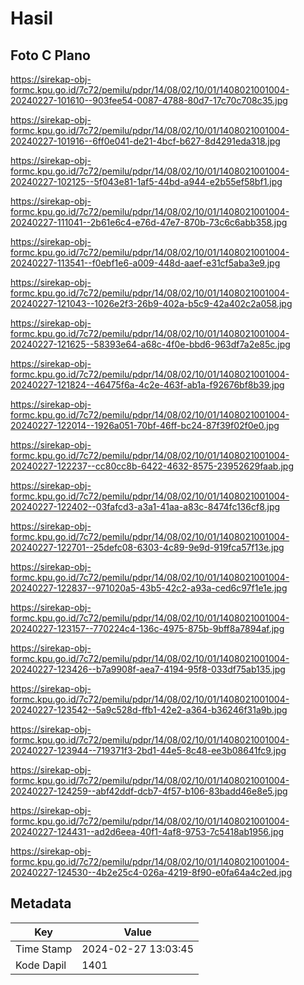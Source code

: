 # Hasil

## Foto C Plano

https://sirekap-obj-formc.kpu.go.id/7c72/pemilu/pdpr/14/08/02/10/01/1408021001004-20240227-101610--903fee54-0087-4788-80d7-17c70c708c35.jpg

https://sirekap-obj-formc.kpu.go.id/7c72/pemilu/pdpr/14/08/02/10/01/1408021001004-20240227-101916--6ff0e041-de21-4bcf-b627-8d4291eda318.jpg

https://sirekap-obj-formc.kpu.go.id/7c72/pemilu/pdpr/14/08/02/10/01/1408021001004-20240227-102125--5f043e81-1af5-44bd-a944-e2b55ef58bf1.jpg

https://sirekap-obj-formc.kpu.go.id/7c72/pemilu/pdpr/14/08/02/10/01/1408021001004-20240227-111041--2b61e6c4-e76d-47e7-870b-73c6c6abb358.jpg

https://sirekap-obj-formc.kpu.go.id/7c72/pemilu/pdpr/14/08/02/10/01/1408021001004-20240227-113541--f0ebf1e6-a009-448d-aaef-e31cf5aba3e9.jpg

https://sirekap-obj-formc.kpu.go.id/7c72/pemilu/pdpr/14/08/02/10/01/1408021001004-20240227-121043--1026e2f3-26b9-402a-b5c9-42a402c2a058.jpg

https://sirekap-obj-formc.kpu.go.id/7c72/pemilu/pdpr/14/08/02/10/01/1408021001004-20240227-121625--58393e64-a68c-4f0e-bbd6-963df7a2e85c.jpg

https://sirekap-obj-formc.kpu.go.id/7c72/pemilu/pdpr/14/08/02/10/01/1408021001004-20240227-121824--46475f6a-4c2e-463f-ab1a-f92676bf8b39.jpg

https://sirekap-obj-formc.kpu.go.id/7c72/pemilu/pdpr/14/08/02/10/01/1408021001004-20240227-122014--1926a051-70bf-46ff-bc24-87f39f02f0e0.jpg

https://sirekap-obj-formc.kpu.go.id/7c72/pemilu/pdpr/14/08/02/10/01/1408021001004-20240227-122237--cc80cc8b-6422-4632-8575-23952629faab.jpg

https://sirekap-obj-formc.kpu.go.id/7c72/pemilu/pdpr/14/08/02/10/01/1408021001004-20240227-122402--03fafcd3-a3a1-41aa-a83c-8474fc136cf8.jpg

https://sirekap-obj-formc.kpu.go.id/7c72/pemilu/pdpr/14/08/02/10/01/1408021001004-20240227-122701--25defc08-6303-4c89-9e9d-919fca57f13e.jpg

https://sirekap-obj-formc.kpu.go.id/7c72/pemilu/pdpr/14/08/02/10/01/1408021001004-20240227-122837--971020a5-43b5-42c2-a93a-ced6c97f1e1e.jpg

https://sirekap-obj-formc.kpu.go.id/7c72/pemilu/pdpr/14/08/02/10/01/1408021001004-20240227-123157--770224c4-136c-4975-875b-9bff8a7894af.jpg

https://sirekap-obj-formc.kpu.go.id/7c72/pemilu/pdpr/14/08/02/10/01/1408021001004-20240227-123426--b7a9908f-aea7-4194-95f8-033df75ab135.jpg

https://sirekap-obj-formc.kpu.go.id/7c72/pemilu/pdpr/14/08/02/10/01/1408021001004-20240227-123542--5a9c528d-ffb1-42e2-a364-b36246f31a9b.jpg

https://sirekap-obj-formc.kpu.go.id/7c72/pemilu/pdpr/14/08/02/10/01/1408021001004-20240227-123944--719371f3-2bd1-44e5-8c48-ee3b08641fc9.jpg

https://sirekap-obj-formc.kpu.go.id/7c72/pemilu/pdpr/14/08/02/10/01/1408021001004-20240227-124259--abf42ddf-dcb7-4f57-b106-83badd46e8e5.jpg

https://sirekap-obj-formc.kpu.go.id/7c72/pemilu/pdpr/14/08/02/10/01/1408021001004-20240227-124431--ad2d6eea-40f1-4af8-9753-7c5418ab1956.jpg

https://sirekap-obj-formc.kpu.go.id/7c72/pemilu/pdpr/14/08/02/10/01/1408021001004-20240227-124530--4b2e25c4-026a-4219-8f90-e0fa64a4c2ed.jpg


## Metadata

| Key        | Value               |
| ---------- | ------------------- |
| Time Stamp | 2024-02-27 13:03:45 |
| Kode Dapil | 1401                |



